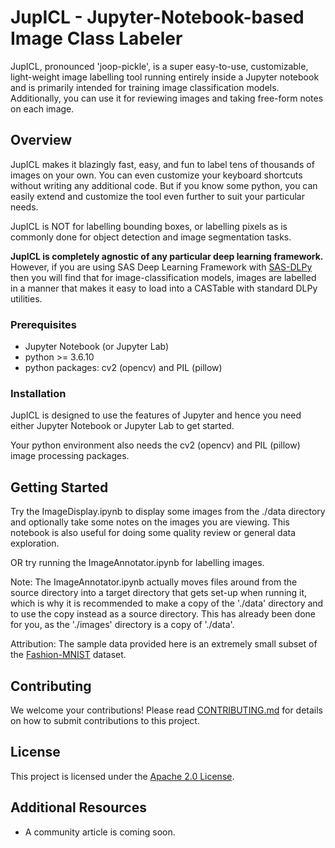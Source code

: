 # JupICL - Jupyter-Notebook-based Image Class Labeler

JupICL, pronounced 'joop-pickle', is a super easy-to-use, customizable, light-weight image labelling tool running entirely inside a Jupyter notebook and is primarily intended for training image classification models.
Additionally, you can use it for reviewing images and taking free-form notes on each image.

## Overview

JupICL makes it blazingly fast, easy, and fun to label tens of thousands of images on your own. 
You can even customize your keyboard shortcuts without writing any additional code.
But if you know some python, you can easily extend and customize the tool even further to suit your particular needs.

JupICL is NOT for labelling bounding boxes, or labelling pixels as is commonly done for object detection and image segmentation tasks.

**JupICL is completely agnostic of any particular deep learning framework.**
However, if you are using SAS Deep Learning Framework with [SAS-DLPy](https://github.com/sassoftware/python-dlpy) then you will find that for image-classification models, images are labelled in a manner that makes it easy to load into a CASTable with standard DLPy utilities.

### Prerequisites

- Jupyter Notebook (or Jupyter Lab)
- python >= 3.6.10
- python packages: cv2 (opencv) and PIL (pillow)

### Installation

JupICL is designed to use the features of Jupyter and hence you need either Jupyter Notebook or Jupyter Lab to get started.

Your python environment also needs the cv2 (opencv) and PIL (pillow) image processing packages.

## Getting Started

Try the ImageDisplay.ipynb to display some images from the ./data directory and optionally take some notes on the images you are viewing.
This notebook is also useful for doing some quality review or general data exploration.

OR try running the ImageAnnotator.ipynb for labelling images.  

Note: The ImageAnnotator.ipynb actually moves files around from the source directory into a target directory that gets set-up when running it, which is why it is recommended to make a copy of the './data' directory and to use the copy instead as a source directory.
This has already been done for you, as the './images' directory is a copy of './data'.

Attribution: The sample data provided here is an extremely small subset of the [Fashion-MNIST](https://github.com/zalandoresearch/fashion-mnist) dataset.

## Contributing

We welcome your contributions! Please read [CONTRIBUTING.md](CONTRIBUTING.md) for details on how to submit contributions to this project. 

## License

This project is licensed under the [Apache 2.0 License](LICENSE).

## Additional Resources

* A community article is coming soon.
